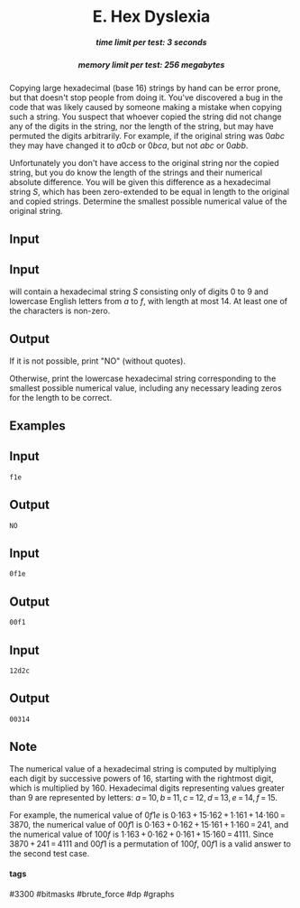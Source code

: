 <h1 style='text-align: center;'> E. Hex Dyslexia</h1>

<h5 style='text-align: center;'>time limit per test: 3 seconds</h5>
<h5 style='text-align: center;'>memory limit per test: 256 megabytes</h5>

Copying large hexadecimal (base 16) strings by hand can be error prone, but that doesn't stop people from doing it. You've discovered a bug in the code that was likely caused by someone making a mistake when copying such a string. You suspect that whoever copied the string did not change any of the digits in the string, nor the length of the string, but may have permuted the digits arbitrarily. For example, if the original string was 0*abc* they may have changed it to *a*0*cb* or 0*bca*, but not *abc* or 0*abb*.

Unfortunately you don't have access to the original string nor the copied string, but you do know the length of the strings and their numerical absolute difference. You will be given this difference as a hexadecimal string *S*, which has been zero-extended to be equal in length to the original and copied strings. Determine the smallest possible numerical value of the original string.

## Input

## Input

 will contain a hexadecimal string *S* consisting only of digits 0 to 9 and lowercase English letters from *a* to *f*, with length at most 14. At least one of the characters is non-zero.

## Output

If it is not possible, print "NO" (without quotes).

Otherwise, print the lowercase hexadecimal string corresponding to the smallest possible numerical value, including any necessary leading zeros for the length to be correct.

## Examples

## Input


```
f1e  

```
## Output


```
NO  

```
## Input


```
0f1e  

```
## Output


```
00f1  

```
## Input


```
12d2c  

```
## Output


```
00314  

```
## Note

The numerical value of a hexadecimal string is computed by multiplying each digit by successive powers of 16, starting with the rightmost digit, which is multiplied by 160. Hexadecimal digits representing values greater than 9 are represented by letters: *a* = 10, *b* = 11, *c* = 12, *d* = 13, *e* = 14, *f* = 15.

For example, the numerical value of 0*f*1*e* is 0·163 + 15·162 + 1·161 + 14·160 = 3870, the numerical value of 00*f*1 is 0·163 + 0·162 + 15·161 + 1·160 = 241, and the numerical value of 100*f* is 1·163 + 0·162 + 0·161 + 15·160 = 4111. Since 3870 + 241 = 4111 and 00*f*1 is a permutation of 100*f*, 00*f*1 is a valid answer to the second test case.



#### tags 

#3300 #bitmasks #brute_force #dp #graphs 